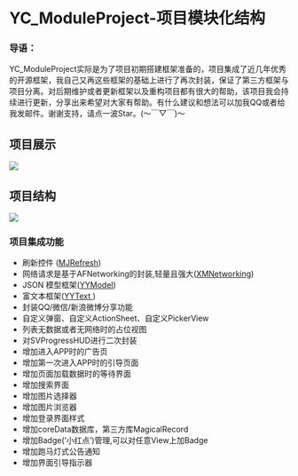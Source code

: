 # YC_ModuleProject-项目模块化结构
### 导语：
YC_ModuleProject实际是为了项目初期搭建框架准备的，项目集成了近几年优秀的开源框架，我自己又再这些框架的基础上进行了再次封装，保证了第三方框架与项目分离。对后期维护或者更新框架以及重构项目都有很大的帮助，该项目我会持续进行更新，分享出来希望对大家有帮助。有什么建议和想法可以加我QQ或者给我发邮件。谢谢支持，请点一波Star。(～￣▽￣)～
## 项目展示
![](https://github.com/Twink1eZzzz/YC_ModuleProject/blob/master/U1.gif)
## 项目结构
![](https://github.com/Twink1eZzzz/YC_ModuleProject/blob/master/Module.png)
### 项目集成功能
* 刷新控件 ([MJRefresh](https://github.com/CoderMJLee/MJRefresh))
* 网络请求是基于AFNetworking的封装,轻量且强大([XMNetworking](https://github.com/kangzubin/XMNetworking))
* JSON 模型框架([YYModel](https://github.com/ibireme/YYModel))
* 富文本框架([YYText ](https://github.com/ibireme/YYText))
* 封装QQ/微信/新浪微博分享功能
* 自定义弹窗、自定义ActionSheet、自定义PickerView
* 列表无数据或者无网络时的占位视图
* 对SVProgressHUD进行二次封装
* 增加进入APP时的广告页
* 增加第一次进入APP时的引导页面
* 增加页面加载数据时的等待界面
* 增加搜索界面
* 增加图片选择器
* 增加图片浏览器
* 增加登录界面样式
* 增加coreData数据库，第三方库MagicalRecord
* 增加Badge(‘小红点’)管理,可以对任意View上加Badge
* 增加跑马灯式公告通知
* 增加界面引导指示器



